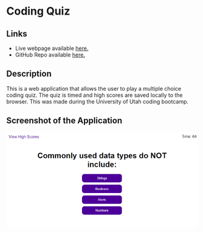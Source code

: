 # Coding Quiz

## Links

* Live webpage available [here.](https://thenlie.github.io/code-quiz/)
* GitHub Repo available [here.](https://github.com/Thenlie/code-quiz)

## Description

This is a web application that allows the user to play a multiple choice coding quiz. The quiz is timed and high scores are saved locally to the browser. This was made during the University of Utah coding bootcamp. 

## Screenshot of the Application

![Screen shot of the coding quiz](https://github.com/Thenlie/code-quiz/blob/main/assets/images/screenshot.PNG)